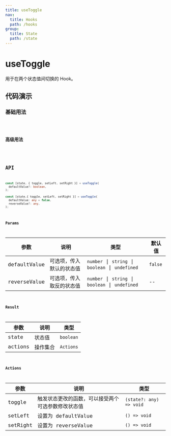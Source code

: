 ```yaml
---
title: useToggle
nav:
  title: Hooks
  path: /hooks
group:
  title: State
  path: /state
---
```


# useToggle

用于在两个状态值间切换的 Hook。

## 代码演示

### 基础用法

<code src="./__demo__/demo01.tsx" />

### 高级用法

<code src="./__demo__/demo02.tsx" />

## API

```ts
const [state, { toggle, setLeft, setRight }] = useToggle(
  defaultValue?: boolean,
);

const [state,{ toggle, setLeft, setRight }] = useToggle(
  defaultValue: any = false,
  reverseValue?: any,
);
```

### Params

| 参数         | 说明                     | 类型      | 默认值  |
|--------------|--------------------------|-----------|---------|
| defaultValue | 可选项，传入默认的状态值 | `number` \| `string` \| `boolean` \| `undefined` | `false` |
| reverseValue | 可选项，传入取反的状态值 | `number` \| `string` \| `boolean` \| `undefined` | -- |


### Result

| 参数    | 说明     | 类型      |
|---------|----------|-----------|
| state   | 状态值   | `boolean` |
| actions | 操作集合 | `Actions` |

### Actions

| 参数    | 说明     | 类型      |
|---------|----------|-----------|
| toggle   | 触发状态更改的函数，可以接受两个可选参数修改状态值   | `(state?: any) => void` |
| setLeft | 设置为 defaultValue | `() => void` |
| setRight | 设置为 reverseValue | `() => void` |
